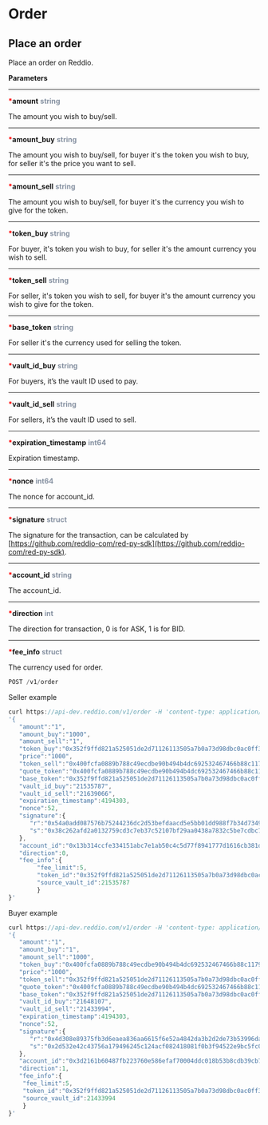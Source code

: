 # Order

## Place an order

Place an order on Reddio.

**Parameters**

---

<strong style='color:red'>*</strong>**amount** <strong style='color:#8792a2'>string</strong>

The amount you wish to buy/sell.

---

<strong style='color:red'>*</strong>**amount_buy** <strong style='color:#8792a2'>string</strong>

The amount you wish to buy/sell, for buyer it's the token you wish to buy, for seller it's the price you want to sell.

---

<strong style='color:red'>*</strong>**amount_sell** <strong style='color:#8792a2'>string</strong>

The amount you wish to buy/sell, for buyer it's the currency you wish to give for the token.

---

<strong style='color:red'>*</strong>**token_buy** <strong style='color:#8792a2'>string</strong>

For buyer, it's token you wish to buy, for seller it's the amount currency you wish to sell.

---

<strong style='color:red'>*</strong>**token_sell** <strong style='color:#8792a2'>string</strong>

For seller, it's token you wish to sell, for buyer it's the amount currency you wish to give for the token.

---

<strong style='color:red'>*</strong>**base_token** <strong style='color:#8792a2'>string</strong>

For seller it's the currency used for selling the token.

---

<strong style='color:red'>*</strong>**vault_id_buy** <strong style='color:#8792a2'>string</strong>

For buyers, it’s the vault ID used to pay.

---

<strong style='color:red'>*</strong>**vault_id_sell** <strong style='color:#8792a2'>string</strong>

For sellers, it’s the vault ID used to sell.

---

<strong style='color:red'>*</strong>**expiration_timestamp** <strong style='color:#8792a2'>int64</strong>

Expiration timestamp.

---

<strong style='color:red'>*</strong>**nonce** <strong style='color:#8792a2'>int64</strong>

The nonce for account_id.

---

<strong style='color:red'>*</strong>**signature** <strong style='color:#8792a2'>struct</strong>

The signature for the transaction, can be calculated by [https://github.com/reddio-com/red-py-sdk](https://github.com/reddio-com/red-py-sdk).

---

<strong style='color:red'>*</strong>**account_id** <strong style='color:#8792a2'>string</strong>

The account_id.

---

<strong style='color:red'>*</strong>**direction** <strong style='color:#8792a2'>int</strong>

The direction for transaction, 0 is for ASK, 1 is for BID.

---

<strong style='color:red'>*</strong>**fee_info** <strong style='color:#8792a2'>struct</strong>

The currency used for order.

```jsx
POST /v1/order
```

Seller example

```jsx
curl https://api-dev.reddio.com/v1/order -H 'content-type: application/json' -d \
'{
   "amount":"1",
   "amount_buy":"1000",
   "amount_sell":"1",
   "token_buy":"0x352f9ffd821a525051de2d71126113505a7b0a73d98dbc0ac0ff343cfbdef5e",
   "price":"1000",
   "token_sell":"0x400fcfa0889b788c49ecdbe90b494b4dc692532467466b88c1179779096a163",
   "quote_token":"0x400fcfa0889b788c49ecdbe90b494b4dc692532467466b88c1179779096a163",
   "base_token":"0x352f9ffd821a525051de2d71126113505a7b0a73d98dbc0ac0ff343cfbdef5e",
   "vault_id_buy":"21535787",
   "vault_id_sell":"21639066",
   "expiration_timestamp":4194303,
   "nonce":52,
   "signature":{
      "r":"0x54a0add087576b75244236dc2d53befdaacd5e5bb01dd988f7b34d7349844e7",
      "s":"0x38c262afd2a0132759cd3c7eb37c52107bf29aa0438a7832c5be7cdbc7a9849"
   },
   "account_id":"0x13b314ccfe334151abc7e1ab50c4c5d77f8941777d1616cb381d9d9b2273bdb",
   "direction":0,
   "fee_info":{
        "fee_limit":5,
        "token_id":"0x352f9ffd821a525051de2d71126113505a7b0a73d98dbc0ac0ff343cfbdef5e",
        "source_vault_id":21535787
        }
}'
```

Buyer example

```jsx
curl https://api-dev.reddio.com/v1/order -H 'content-type: application/json' -d \
'{
   "amount":"1",
   "amount_buy":"1",
   "amount_sell":"1000",
   "token_buy":"0x400fcfa0889b788c49ecdbe90b494b4dc692532467466b88c1179779096a163",
   "price":"1000",
   "token_sell":"0x352f9ffd821a525051de2d71126113505a7b0a73d98dbc0ac0ff343cfbdef5e",
   "quote_token":"0x400fcfa0889b788c49ecdbe90b494b4dc692532467466b88c1179779096a163",
   "base_token":"0x352f9ffd821a525051de2d71126113505a7b0a73d98dbc0ac0ff343cfbdef5e",
   "vault_id_buy":"21648107",
   "vault_id_sell":"21433994",
   "expiration_timestamp":4194303,
   "nonce":52,
   "signature":{
      "r":"0x4d308e89375fb3d6eaea836aa6615f6e52a4842da3b2d2de73b53996da7e082",
      "s":"0x2d532e42c43756a179496245c124acf082418081f0b3f94522e9bc5fc0f914"
   },
   "account_id":"0x3d2161b60487fb223760e586efaf70004ddc018b53b8cdb39cb75ef4b4e25f7",
   "direction":1,
   "fee_info":{
	"fee_limit":5,
	"token_id":"0x352f9ffd821a525051de2d71126113505a7b0a73d98dbc0ac0ff343cfbdef5e",
	"source_vault_id":21433994
	}
}'
```